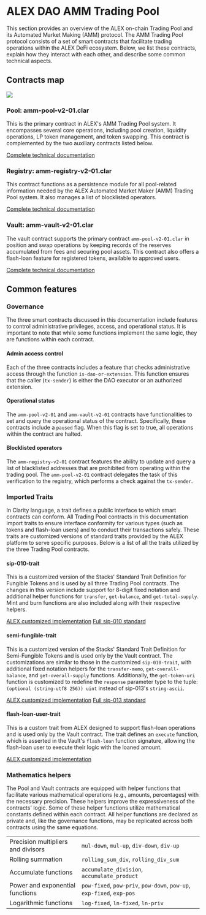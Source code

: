 # ALEX DAO AMM Trading Pool

This section provides an overview of the ALEX on-chain Trading Pool and its Automated Market Making (AMM) protocol. The AMM Trading Pool protocol consists of a set of smart contracts that facilitate trading operations within the ALEX DeFi ecosystem. Below, we list these contracts, explain how they interact with each other, and describe some common technical aspects.

## Contracts map

![](https://kroki.io/plantuml/svg/eNptjs0KgzAQhO8-xeK1pH9nEfoAQg8ee1njNgRiIrtRkNJ3b1SKB73OzDczTDqiN44gf1QV1Iyt9QaeIbgcPhlvdtGU2HWqT44a7-p6O2uHXFya8uVDT4zRBi85oMCcOUCZjJXI0w5PtCSHvJ4W_h886BhxcHFX8CZKkBCPJHACIT0wtalKSOL6aQGzbzZ_A1VuG6uQlDXxA1KNXfM=)

### Pool: amm-pool-v2-01.clar

This is the primary contract in ALEX's AMM Trading Pool system. It encompasses several core operations, including pool creation, liquidity operations, LP token management, and token swapping. This contract is complemented by the two auxiliary contracts listed below.

[Complete technical documentation](./amm-pool-v2-01.clar.md)

### Registry: amm-registry-v2-01.clar

This contract functions as a persistence module for all pool-related information needed by the ALEX Automated Market Maker (AMM) Trading Pool system. It also manages a list of blocklisted operators.

[Complete technical documentation](./amm-registry-v2-01.clar.md)


### Vault: amm-vault-v2-01.clar

The vault contract supports the primary contract `amm-pool-v2-01.clar` in position and swap operations by keeping records of the reserves accumulated from fees and securing pool assets. This contract also offers a flash-loan feature for registered tokens, available to approved users.

[Complete technical documentation](./amm-vault-v2-01.clar.md)

## Common features

### Governance

The three smart contracts discussed in this documentation include features to control administrative privileges, access, and operational status. It is important to note that while some functions implement the same logic, they are functions within each contract.

#### Admin access control

Each of the three contracts includes a feature that checks administrative access through the function `is-dao-or-extension`. This function ensures that the caller (`tx-sender`) is either the DAO executor or an authorized extension.

#### Operational status

The `amm-pool-v2-01` and `amm-vault-v2-01` contracts have functionalities to set and query the operational status of the contract. Specifically, these contracts include a `paused` flag. When this flag is set to true, all operations within the contract are halted.

#### Blocklisted operators

The `amm-registry-v2-01` contract features the ability to update and query a list of blacklisted addresses that are prohibited from operating within the trading pool. The `amm-pool-v2-01` contract delegates the task of this verification to the registry, which performs a check against the `tx-sender`.

### Imported Traits

In Clarity language, a trait defines a public interface to which smart contracts can conform. All Trading Pool contracts in this documentation import traits to ensure interface conformity for various types (such as tokens and flash-loan users) and to conduct their transactions safely. These traits are customized versions of standard traits provided by the ALEX platform to serve specific purposes. Below is a list of all the traits utilized by the three Trading Pool contracts.

#### sip-010-trait

This is a customized version of the Stacks' Standard Trait Definition for Fungible Tokens and is used by all three Trading Pool contracts. The changes in this version include support for 8-digit fixed notation and additional helper functions for `transfer`, `get-balance`, and `get-total-supply`. Mint and burn functions are also included along with their respective helpers.

[ALEX customized implementation](https://github.com/alexgo-io/alex-dao-2/blob/main/contracts/traits/trait-sip-010.clar)
[Full sip-010 standard](https://github.com/stacksgov/sips/blob/main/sips/sip-010/sip-010-fungible-token-standard.md)

#### semi-fungible-trait

This is a customized version of the Stacks' Standard Trait Definition for Semi-Fungible Tokens and is used only by the Vault contract.
The customizations are similar to those in the customized `sip-010-trait`, with additional fixed notation helpers for the `transfer-memo`, `get-overall-balance`, and `get-overall-supply` functions. Additionally, the `get-token-uri` function is customized to redefine the `response` parameter type to the tuple: `(optional (string-utf8 256)) uint` instead of sip-013's `string-ascii`.

[ALEX customized implementation](https://github.com/alexgo-io/alex-dao-2/blob/main/contracts/traits/trait-semi-fungible.clar)
[Full sip-013 standard](https://github.com/stacksgov/sips/blob/main/sips/sip-013/sip-013-semi-fungible-token-standard.md)

#### flash-loan-user-trait

This is a custom trait from ALEX designed to support flash-loan operations and is used only by the Vault contract. The trait defines an `execute` function, which is asserted in the Vault's `flash-loan` function signature, allowing the flash-loan user to execute their logic with the loaned amount.

[ALEX customized implementation](https://github.com/alexgo-io/alex-dao-2/blob/main/contracts/traits/trait-flash-loan-user.clar)

### Mathematics helpers

The Pool and Vault contracts are equipped with helper functions that facilitate various mathematical operations (e.g., amounts, percentages) with the necessary precision. These helpers improve the expressiveness of the contracts' logic. Some of these helper functions utilize mathematical constants defined within each contract. All helper functions are declared as private and, like the governance functions, may be replicated across both contracts using the same equations.

|  |  |
|--|--|
|Precision multipliers and divisors|`mul-down`, `mul-up`, `div-down`, `div-up`|
|Rolling summation|`rolling_sum_div`, `rolling_div_sum`|
|Accumulate functions|`accumulate_division`, `accumulate_product`|
|Power and exponential functions|`pow-fixed`, `pow-priv`, `pow-down`, `pow-up`, `exp-fixed`, `exp-pos`|
|Logarithmic functions|`log-fixed`, `ln-fixed`, `ln-priv`|
